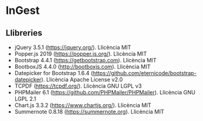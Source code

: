 # InGest

## Llibreries

- jQuery 3.5.1 (https://jquery.org/). Llicència MIT
- Popper.js 2019 (https://popper.js.org/). Llicència MIT
- Bootstrap 4.4.1 (https://getbootstrap.com). Llicència MIT
- BootboxJS 4.4.0 (http://bootboxjs.com). Llicència MIT
- Datepicker for Bootstrap 1.6.4 (https://github.com/eternicode/bootstrap-datepicker). Llicència Apache License v2.0
- TCPDF (https://tcpdf.org/). Llicència GNU LGPL v3
- PHPMailer 6.1 (https://github.com/PHPMailer/PHPMailer). Llicència GNU LGPL 2.1
- Chart.js 3.3.2 (https://www.chartjs.org/). Llicència MIT
- Summernote 0.8.18 (https://summernote.org). Llicència MIT
